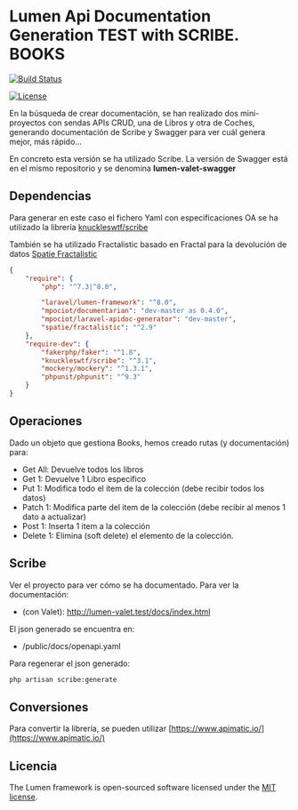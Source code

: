 # Lumen Api Documentation Generation TEST with SCRIBE. BOOKS

[![Build Status](https://travis-ci.org/laravel/lumen-framework.svg)](https://travis-ci.org/laravel/lumen-framework)

[![License](https://img.shields.io/packagist/l/laravel/framework)](https://packagist.org/packages/laravel/lumen-framework)

En la búsqueda de crear documentación, se han realizado dos mini-proyectos con sendas APIs CRUD, una de Libros y otra de Coches, generando documentación de Scribe y Swagger para ver cuál genera mejor, más rápido...

En concreto esta versión se ha utilizado Scribe. La versión de Swagger está en el mismo repositorio y se denomina **lumen-valet-swagger**

## Dependencias

Para generar en este caso el fichero Yaml con especificaciones OA se ha utilizado la librería [knuckleswtf/scribe](https://github.com/knuckleswtf/scribe) 

También se ha utilizado Fractalistic basado en Fractal para la devolución de datos [Spatie Fractalistic](https://github.com/spatie/fractalistic)
```json
{
    "require": {
        "php": "^7.3|^8.0",

        "laravel/lumen-framework": "^8.0",
        "mpociot/documentarian": "dev-master as 0.4.0",
        "mpociot/laravel-apidoc-generator": "dev-master",
        "spatie/fractalistic": "^2.9"
    },
    "require-dev": {
        "fakerphp/faker": "^1.8",
        "knuckleswtf/scribe": "^3.1",
        "mockery/mockery": "^1.3.1",
        "phpunit/phpunit": "^9.3"
    }
}
```


## Operaciones

Dado un objeto que gestiona Books, hemos creado rutas (y documentación) para:

- Get All: Devuelve todos los libros
- Get 1: Devuelve 1 Libro específico
- Put 1: Modifica todo el item de la colección (debe recibir todos los datos)
- Patch 1: Modifica parte del item de la colección (debe recibir al menos 1 dato a actualizar)
- Post 1: Inserta 1 item a la colección
- Delete 1: Elimina (soft delete) el elemento de la colección. 

## Scribe

Ver el proyecto para ver cómo se ha documentado. 
Para ver la documentación: 

- (con Valet): http://lumen-valet.test/docs/index.html

El json generado se encuentra en: 

- /public/docs/openapi.yaml

Para regenerar el json generado:

```bash
php artisan scribe:generate
```

## Conversiones

Para convertir la librería, se pueden utilizar [https://www.apimatic.io/](https://www.apimatic.io/)

## Licencia

The Lumen framework is open-sourced software licensed under the [MIT license](https://opensource.org/licenses/MIT).
